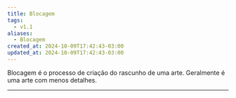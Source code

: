 ```yaml
---
title: Blocagem
tags:
  - v1.1
aliases:
  - Blocagem
created_at: 2024-10-09T17:42:43-03:00
updated_at: 2024-10-09T17:42:43-03:00
---
```


Blocagem é o processo de criação do rascunho de uma arte. Geralmente é uma arte com menos detalhes.

---

